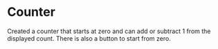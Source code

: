 # Counter

Created a counter that starts at zero and can add or subtract 1 from the displayed count. There is also a button to start from zero.
